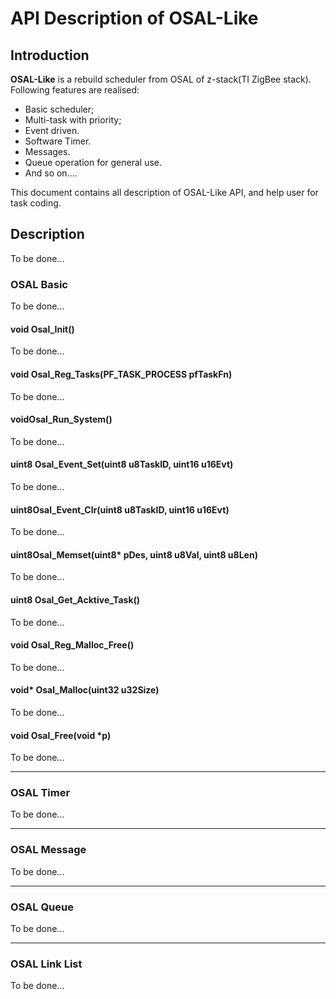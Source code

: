 # API Description of OSAL-Like

## Introduction
**OSAL-Like** is a rebuild scheduler from OSAL of z-stack(TI ZigBee stack). Following features are realised:
- Basic scheduler;
- Multi-task with priority;
- Event driven.
- Software Timer.
- Messages.
- Queue operation for general use.
- And so on....   

This document contains all description of OSAL-Like API, and help user for task coding.

## Description
To be done...
### OSAL Basic
To be done...
#### void Osal_Init()
To be done...
#### void Osal_Reg_Tasks(PF_TASK_PROCESS pfTaskFn)
To be done...
#### voidOsal_Run_System()
To be done...
#### uint8 Osal_Event_Set(uint8 u8TaskID, uint16 u16Evt)
To be done...
#### uint8Osal_Event_Clr(uint8 u8TaskID, uint16 u16Evt)
To be done...
#### uint8Osal_Memset(uint8* pDes, uint8 u8Val, uint8 u8Len)
To be done...
#### uint8 Osal_Get_Acktive_Task()
To be done...
#### void Osal_Reg_Malloc_Free()
To be done...
#### void* Osal_Malloc(uint32 u32Size)
To be done...
#### void Osal_Free(void *p)
To be done...   

------------
### OSAL Timer
To be done...   

------------
### OSAL Message
To be done...   

------------
### OSAL Queue
To be done...   

-------------
### OSAL Link List
To be done...
